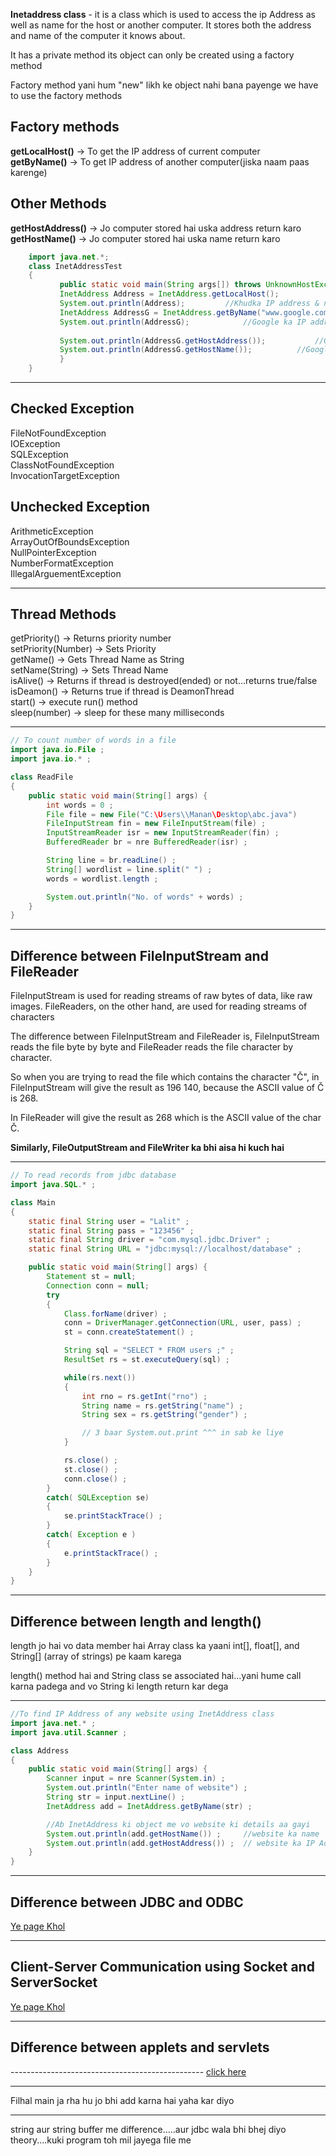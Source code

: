 **Inetaddress class** - it is a class which is used to access the ip Address as well as name
for the host or another computer. It stores both the address and name of the computer it 
knows about.

It has a private method its object can only be created using a factory method

Factory method yani hum "new" likh ke object nahi bana payenge we have to use the factory methods

Factory methods
---------------
**getLocalHost()** -> To get the IP address of current computer <br>
**getByName()** -> To get IP address of another computer(jiska naam paas karenge) <br>

Other Methods
--------------
**getHostAddress()** -> Jo computer stored hai uska address return karo <br>
**getHostName()** -> Jo computer stored hai uska name return karo <br>

```java
	import java.net.*; 
    class InetAddressTest 
    { 
           public static void main(String args[]) throws UnknownHostException { 
           InetAddress Address = InetAddress.getLocalHost(); 
           System.out.println(Address);			//Khudka IP address & name
           InetAddress AddressG = InetAddress.getByName("www.google.com") ; 
           System.out.println(AddressG);			//Google ka IP address & name
           
           System.out.println(AddressG.getHostAddress());			//Google ka IP address
           System.out.println(AddressG.getHostName());			//Google ka domain name
           } 
    }
```

____________________________________________________________________________________

Checked Exception
-----------------
FileNotFoundException <br>
IOException <br>
SQLException <br>
ClassNotFoundException <br>
InvocationTargetException <br>

Unchecked Exception
-------------------
ArithmeticException <br>
ArrayOutOfBoundsException <br>
NullPointerException <br>
NumberFormatException <br>
IllegalArguementException <br>

________________________________________________________________________________________

Thread Methods
--------------

getPriority() -> Returns priority number <br>
setPriority(Number) -> Sets Priority <br>
getName() 	-> Gets Thread Name as String <br>
setName(String)  -> Sets Thread Name <br>
isAlive()  -> Returns if thread is destroyed(ended) or not...returns true/false <br>
isDeamon() -> Returns true if thread is DeamonThread <br>
start() -> execute run() method <br>
sleep(number) -> sleep for these many milliseconds <br>

______________________________________________________________________________________

```java
// To count number of words in a file
import java.io.File ;
import java.io.* ;

class ReadFile 
{
	public static void main(String[] args) {
		int words = 0 ;
		File file = new File("C:\Users\\Manan\Desktop\abc.java")
		FileInputStream fin = new FileInputStream(file) ;
		InputStreamReader isr = new InputStreamReader(fin) ;
		BufferedReader br = nre BufferedReader(isr) ;

		String line = br.readLine() ;
		String[] wordlist = line.split(" ") ;
		words = wordlist.length ;

		System.out.println("No. of words" + words) ;
	}
}
```

_____________________________________________________________________________________

Difference between FileInputStream and FileReader
-------------------------------------------------

FileInputStream is used for reading streams of raw bytes of data, like raw images. FileReaders, on the other hand, are used for reading streams of characters

The difference between FileInputStream and FileReader is,  FileInputStream reads the file byte by byte and FileReader reads the file character by character.

So when you are trying to read the file which contains the character "Č", in FileInputStream will give the result as 196 140, because the ASCII value of Č is 268.

In FileReader will give the result as 268 which is the ASCII value of the char Č.

**Similarly, FileOutputStream and FileWriter ka bhi aisa hi kuch hai**

_____________________________________________________________________________________

```java
// To read records from jdbc database
import java.SQL.* ;

class Main
{
	static final String user = "Lalit" ;
	static final String pass = "123456" ;
	static final String driver = "com.mysql.jdbc.Driver" ;
	static final String URL = "jdbc:mysql://localhost/database" ;

	public static void main(String[] args) {
		Statement st = null;
		Connection conn = null;
		try
		{
			Class.forName(driver) ;
			conn = DriverManager.getConnection(URL, user, pass) ;
			st = conn.createStatement() ;

			String sql = "SELECT * FROM users ;" ;
			ResultSet rs = st.executeQuery(sql) ;

			while(rs.next())
			{
				int rno = rs.getInt("rno") ;
				String name = rs.getString("name") ;
				String sex = rs.getString("gender") ;

				// 3 baar System.out.print ^^^ in sab ke liye
			}

			rs.close() ;
			st.close() ;
			conn.close() ;
		}
		catch( SQLException se)
		{
			se.printStackTrace() ;
		}
		catch( Exception e )
		{
			e.printStackTrace() ;
		}
	}
}
```

_____________________________________________________________________________________

Difference between length and length()
-------------------------------------

length jo hai vo data member hai Array class ka yaani int[], float[], and String[]  (array of strings)
pe kaam karega <br>

length() method hai and String class se associated hai...yani hume call karna padega and vo String ki
length return kar dega

_____________________________________________________________________________________

```java
//To find IP Address of any website using InetAddress class
import java.net.* ;
import java.util.Scanner ;

class Address
{
	public static void main(String[] args) {
		Scanner input = nre Scanner(System.in) ;
		System.out.println("Enter name of website") ;
		String str = input.nextLine() ;
		InetAddress add = InetAddress.getByName(str) ;

		//Ab InetAddress ki object me vo website ki details aa gayi
		System.out.println(add.getHostName()) ;		//website ka name
		System.out.println(add.getHostAddress()) ;	// website ka IP Address
	}
}
``` 

_________________________________________________________________________________

Difference between JDBC and ODBC
-------------------------------------

[Ye page Khol](https://techdifferences.com/difference-between-jdbc-and-odbc.html)

_____________________________________________________________________________________

Client-Server Communication using Socket and ServerSocket
-------------------------------------

[Ye page Khol](https://www.javatpoint.com/socket-programming)

_____________________________________________________________________________________
<h2>Difference between applets and servlets</h2>
------------------------------------------------
<a href = "https://www.geeksforgeeks.org/difference-between-applets-and-servlets/"> click here </a>
<hr/>
Filhal main ja rha hu jo bhi add karna hai yaha kar diyo

_____________________________________________________________________________________________________________________
string aur string buffer me difference.....aur jdbc wala bhi bhej diyo theory....kuki program toh mil jayega file me
